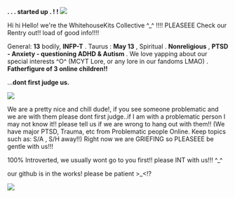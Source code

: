 **. . . started up . ! !**
![](https://i.postimg.cc/6pPzDjPS/6-F644-F50-7811-412-F-B295-173-D103-C29-C2.png)

Hi hi Hello! we're the WhitehouseKits Collective ^_^ !!!!
PLEASEEE Check our Rentry out!! load of good info!!!!

General:
**13** bodily, **INFP-T** . Taurus : **May 13** , Spiritual . **Nonreligious** , **PTSD - Anxiety - questioning ADHD & Autism** . We love yapping about our special interests ^O^ (MCYT Lore, or any lore in our fandoms LMAO) . **Fatherfigure of 3 online children!!**

...**dont first judge us.**

![](https://i.postimg.cc/YSDMrrk8/C451-A782-C6-AD-4115-9-C77-6-E35-CBF8518-A.png)

We are a pretty nice and chill dude!, if you see someone problematic and we are with them please dont first judge..if I am with a problematic person I may not know it!! please tell us if we are wrong to hang out with them!! (We have major PTSD, Trauma, etc from Problematic people Online. Keep topics such as: S/A , S/H away!!)
Right now we are GRIEFING so PLEASEEE be gentle with us!!!

100% Introverted, we usually wont go to you first!! please INT with us!!! ^_^


our github is in the works! please be patient >_<!?

![](https://i.postimg.cc/Bv1Ns59v/BE693-F0-C-9412-4042-8543-D50-D00-F77-DBB.png)
